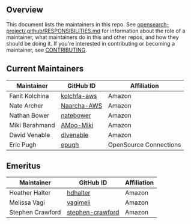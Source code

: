 ## Overview

This document lists the maintainers in this repo. See [opensearch-project/.github/RESPONSIBILITIES.md](https://github.com/opensearch-project/.github/blob/main/RESPONSIBILITIES.md#maintainer-responsibilities) for information about the role of a maintainer, what maintainers do in this and other repos, and how they should be doing it. If you're interested in contributing or becoming a maintainer, see [CONTRIBUTING](CONTRIBUTING.md).  

## Current Maintainers

| Maintainer       | GitHub ID                                       | Affiliation |
| ---------------- | ----------------------------------------------- | ----------- |
| Fanit Kolchina   | [kolchfa-aws](https://github.com/kolchfa-aws)   | Amazon      |
| Nate Archer      | [Naarcha-AWS](https://github.com/Naarcha-AWS)   | Amazon      |
| Nathan Bower     | [natebower](https://github.com/natebower)       | Amazon      |
| Miki Barahmand   | [AMoo-Miki](https://github.com/AMoo-Miki)       | Amazon      |
| David Venable    | [dlvenable](https://github.com/dlvenable)       | Amazon      | 
| Eric Pugh        | [epugh](https://github.com/epugh)               | OpenSource Connections  | 

## Emeritus

| Maintainer       | GitHub ID                                               | Affiliation |
| ---------------- | ------------------------------------------------------- | ----------- |
| Heather Halter   | [hdhalter](https://github.com/hdhalter)                 | Amazon      |
| Melissa Vagi     | [vagimeli](https://github.com/vagimeli)                 | Amazon      |
| Stephen Crawford | [stephen-crawford](https://github.com/stephen-crawford) | Amazon      |